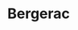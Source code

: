 ---
title: Bergerac
date: 
draft: false

# descripcion
description : Cuadraditos de plata con nácar chicos

materials: Plata 925

color: Plateado

dimensions: 0,7cm

code: 01-04-0142

type: "Aros"

categories: []

price: $6.110,00

price_eftvo: $5.190,00

# Images
# first image will be shown in the product page
images:
  # - image: "images/path_to_image"
  # La ubicacion de las imagenes es imagenes/Aros/Aros.Piedras/01-04-0142-bergerac
  - image: "./images/aros/piedras/01-04-0142-cuadraditos-de-plata-con-nacar-chicos_a.jpeg"
  - image: "./images/aros/piedras/01-04-0142-cuadraditos-de-plata-con-nacar-chicos_b.jpeg"
---